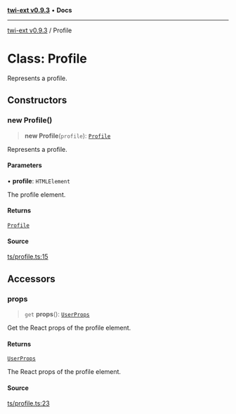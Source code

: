 [**twi-ext v0.9.3**](../README.md) • **Docs**

***

[twi-ext v0.9.3](../README.md) / Profile

# Class: Profile

Represents a profile.

## Constructors

### new Profile()

> **new Profile**(`profile`): [`Profile`](Profile.md)

Represents a profile.

#### Parameters

• **profile**: `HTMLElement`

The profile element.

#### Returns

[`Profile`](Profile.md)

#### Source

[ts/profile.ts:15](https://github.com/Robot-Inventor/twi-ext/blob/6c91aae66ad634f349723b87c0eb4cc3a0f695ff/src/ts/profile.ts#L15)

## Accessors

### props

> `get` **props**(): [`UserProps`](../interfaces/UserProps.md)

Get the React props of the profile element.

#### Returns

[`UserProps`](../interfaces/UserProps.md)

The React props of the profile element.

#### Source

[ts/profile.ts:23](https://github.com/Robot-Inventor/twi-ext/blob/6c91aae66ad634f349723b87c0eb4cc3a0f695ff/src/ts/profile.ts#L23)
